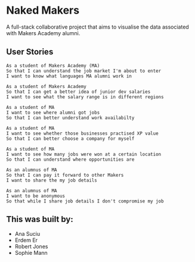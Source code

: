 # Naked Makers

A full-stack collaborative project that aims to visualise the data associated with Makers Academy alumni.

## User Stories
```
As a student of Makers Academy (MA)
So that I can understand the job market I'm about to enter
I want to know what languages MA alumni work in

As a student of Makers Academy
So that I can get a better idea of junior dev salaries
I want to see what the salary range is in different regions

As a student of MA
I want to see where alumni got jobs
So that I can better understand work availabilty

As a student of MA
I want to see whether those businesses practised XP value
So that I can better choose a company for myself

As a student of MA
I want to see how many jobs were won at a certain location
So that I can understand where opportunities are

As an alumnus of MA
So that I can pay it forward to other Makers
I want to share the my job details

As an alumnus of MA
I want to be anonymous
So that while I share job details I don't compromise my job

```

## This was built by:
- Ana Suciu
- Erdem Er
- Robert Jones
- Sophie Mann
